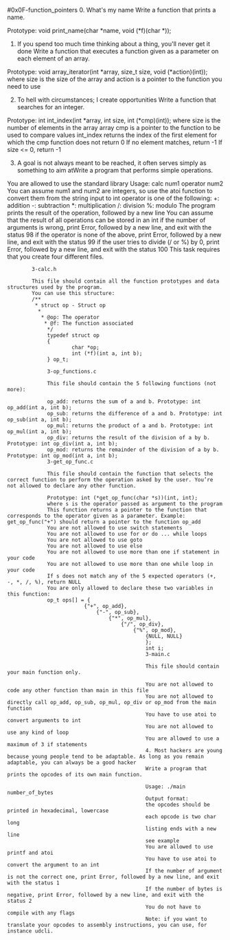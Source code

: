 #0x0F-function_pointers
0. What's my name
Write a function that prints a name.

Prototype: void print_name(char *name, void (*f)(char *));

1. If you spend too much time thinking about a thing, you'll never get it done
Write a function that executes a function given as a parameter on each element of an array.

Prototype: void array_iterator(int *array, size_t size, void (*action)(int));
where size is the size of the array
and action is a pointer to the function you need to use

2. To hell with circumstances; I create opportunities
Write a function that searches for an integer.

Prototype: int int_index(int *array, int size, int (*cmp)(int));
where size is the number of elements in the array array
cmp is a pointer to the function to be used to compare values
int_index returns the index of the first element for which the cmp function does not return 0
If no element matches, return -1
If size <= 0, return -1

3. A goal is not always meant to be reached, it often serves simply as something to aim atWrite a program that performs simple operations.

You are allowed to use the standard library
Usage: calc num1 operator num2
You can assume num1 and num2 are integers, so use the atoi function to convert them from the string input to int
operator is one of the following:
+: addition
-: subtraction
*: multiplication
/: division
%: modulo
The program prints the result of the operation, followed by a new line
You can assume that the result of all operations can be stored in an int
if the number of arguments is wrong, print Error, followed by a new line, and exit with the status 98
	if the operator is none of the above, print Error, followed by a new line, and exit with the status 99
		if the user tries to divide (/ or %) by 0, print Error, followed by a new line, and exit with the status 100
			This task requires that you create four different files.

			3-calc.h

			This file should contain all the function prototypes and data structures used by the program.
			You can use this structure:
			/**
			 * struct op - Struct op
			  *
			   * @op: The operator
			    * @f: The function associated
			     */
			     typedef struct op
			     {
				         char *op;
					     int (*f)(int a, int b);
			     } op_t;

			     3-op_functions.c

			     This file should contain the 5 following functions (not more):

			     op_add: returns the sum of a and b. Prototype: int op_add(int a, int b);
			     op_sub: returns the difference of a and b. Prototype: int op_sub(int a, int b);
			     op_mul: returns the product of a and b. Prototype: int op_mul(int a, int b);
			     op_div: returns the result of the division of a by b. Prototype: int op_div(int a, int b);
			     op_mod: returns the remainder of the division of a by b. Prototype: int op_mod(int a, int b);
			     3-get_op_func.c

			     This file should contain the function that selects the correct function to perform the operation asked by the user. You’re not allowed to declare any other function.

			     Prototype: int (*get_op_func(char *s))(int, int);
			     where s is the operator passed as argument to the program
			     This function returns a pointer to the function that corresponds to the operator given as a parameter. Example: get_op_func("+") should return a pointer to the function op_add
			     You are not allowed to use switch statements
			     You are not allowed to use for or do ... while loops
			     You are not allowed to use goto
			     You are not allowed to use else
			     You are not allowed to use more than one if statement in your code
			     You are not allowed to use more than one while loop in your code
			     If s does not match any of the 5 expected operators (+, -, *, /, %), return NULL
			     You are only allowed to declare these two variables in this function:
			     op_t ops[] = {
				             {"+", op_add},
					             {"-", op_sub},
						             {"*", op_mul},
							             {"/", op_div},
								             {"%", op_mod},
									             {NULL, NULL}
										         };
											     int i;
											     3-main.c

											     This file should contain your main function only.

											     You are not allowed to code any other function than main in this file
											     You are not allowed to directly call op_add, op_sub, op_mul, op_div or op_mod from the main function
											     You have to use atoi to convert arguments to int
											     You are not allowed to use any kind of loop
											     You are allowed to use a maximum of 3 if statements
											     4. Most hackers are young because young people tend to be adaptable. As long as you remain adaptable, you can always be a good hacker
											     Write a program that prints the opcodes of its own main function.

											     Usage: ./main number_of_bytes
											     Output format:
											     the opcodes should be printed in hexadecimal, lowercase
											     each opcode is two char long
											     listing ends with a new line
											     see example
											     You are allowed to use printf and atoi
											     You have to use atoi to convert the argument to an int
											     If the number of argument is not the correct one, print Error, followed by a new line, and exit with the status 1
											     If the number of bytes is negative, print Error, followed by a new line, and exit with the status 2
											     You do not have to compile with any flags
											     Note: if you want to translate your opcodes to assembly instructions, you can use, for instance udcli.
